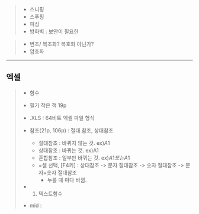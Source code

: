 >* 스니핑
>* 스푸핑
>* 피싱
>* 방화벽 : 보안이 필요한 

>* 변조/ 복조화? 복호화 아닌가?
>* 암호화


***
## 엑셀
>* 함수
>* 필기 작은 책 19p 
>* .XLS : 64비트 엑셀 파일 형식
>* 참조(21p, 106p) : 절대 참조, 상대참조
>   * 절대참조 : 바뀌지 않는 것.      ex)$A$1
>   * 상대참조 : 바뀌는 것.           ex)A1
>   * 혼합참조 : 일부만 바뀌는 것.    ex)$A1 또는 A$1
>   * =셀 선택, [F4키] : 상대참조 -> 문자 절대참조 -> 숫자 절대참조 -> 문자+숫자 절대참조
>       * 누를 때 마다 바뀜.
>
>* 1. 텍스트함수
>* mid : 
